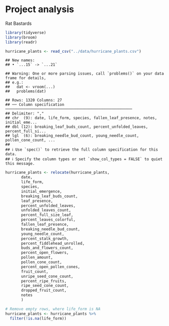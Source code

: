 Project analysis
================
Rat Bastards

``` r
library(tidyverse)
library(broom)
library(readr)
```

``` r
hurricane_plants <- read_csv("../data/hurricane_plants.csv")
```

    ## New names:
    ## • `...15` -> `...21`

    ## Warning: One or more parsing issues, call `problems()` on your data frame for details,
    ## e.g.:
    ##   dat <- vroom(...)
    ##   problems(dat)

    ## Rows: 1320 Columns: 27
    ## ── Column specification ────────────────────────────────────────────────────────
    ## Delimiter: ","
    ## chr  (9): date, life_form, species, fallen_leaf_presence, notes, initial_eme...
    ## dbl (12): breaking_leaf_buds_count, percent_unfolded_leaves, percent_full_si...
    ## lgl  (6): breaking_needle_bud_count, young_needle_count, pollen_cone_count, ...
    ## 
    ## ℹ Use `spec()` to retrieve the full column specification for this data.
    ## ℹ Specify the column types or set `show_col_types = FALSE` to quiet this message.

``` r
hurricane_plants <- relocate(hurricane_plants, 
       date, 
       life_form, 
       species, 
       initial_emergence,
       breaking_leaf_buds_count,
       leaf_presence,
       percent_unfolded_leaves,
       unfolded_leaves_count,
       percent_full_size_leaf,
       percent_leaves_colorful,
       fallen_leaf_presence,
       breaking_needle_bud_count,
       young_needle_count,
       percent_stalk_growth,
       percent_fiddlehead_unrolled,
       buds_and_flowers_count,
       percent_open_flowers,
       pollen_amount,
       pollen_cone_count,
       percent_open_pollen_cones,
       fruit_count,
       unripe_seed_cone_count, 
       percent_ripe_fruits,
       ripe_seed_cone_count,
       dropped_fruit_count,
       notes
       )

# Remove empty rows, where life_form is NA 
hurricane_plants <- hurricane_plants %>% 
  filter(!is.na(life_form))
```
